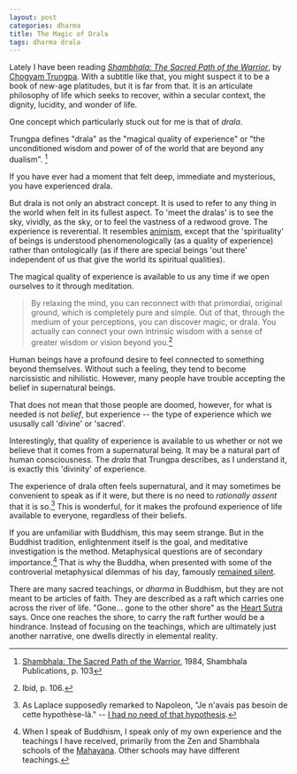 ```yaml
---
layout: post
categories: dharma
title: The Magic of Drala
tags: dharma drala
---
```


Lately I have been reading [_Shambhala: The Sacred Path of the Warrior_], 
by [Chogyam Trungpa]. With a subtitle like that, you might suspect 
it to be a book of new-age platitudes, but it is far from that.
It is an articulate philosophy of life which seeks to recover,
within a secular context, the dignity, lucidity, and wonder of life. 

One concept which particularly stuck out for me is that of _drala_.

Trungpa defines "drala" as the "magical quality of experience" or "the unconditioned wisdom and power of of the world that are beyond any dualism". [^1] 

If you have ever had a moment that felt deep, immediate and mysterious, you have experienced drala. 

But drala is not only an abstract concept. It is used to refer to any thing in the world when felt in its fullest aspect. To 'meet the dralas' is to see the sky, vividly, as the sky, or to feel the vastness of a redwood grove. The experience is reverential. It resembles [animism], except that the 'spirituality' of beings is understood phenomenologically (as a quality of experience) rather than ontologically (as if there are special beings 'out there' independent of us that give the world its spiritual qualities).

The magical quality of experience is available to us any time if we open 
ourselves to it through meditation.

> By relaxing the mind, you can reconnect with that primordial, original ground, which is completely pure and simple. Out of that, through the medium of your perceptions, you can discover magic, or drala. You actually can connect your own intrinsic wisdom with a sense of greater wisdom or vision beyond you.[^2]

Human beings have a profound desire to feel connected to something beyond themselves.
Without such a feeling, they tend to become narcissistic and nihilistic.
However, many people have trouble accepting the belief in supernatural beings.

That does not mean that those people are doomed, however, for what is 
needed is not _belief_, but experience -- the type of experience which we 
ususally call 'divine' or 'sacred'.

Interestingly, that quality of experience is available to us whether or not we believe that it comes from a supernatural being. It may be a natural part of human consciousness.  The _drala_ that Trungpa describes, as I understand it, is exactly this 'divinity' of experience.

The experience of drala often feels supernatural, and it may sometimes be convenient to speak as if it were, but there is no need to _rationally assent_ that it is so.[^3] This is wonderful, for it makes the profound experience of life available to everyone, regardless of their beliefs.

If you are unfamiliar with Buddhism, this may seem strange. But in the Buddhist tradition, 
enlightenment itself is the goal, and meditative investigation is the method. 
Metaphysical questions are of secondary importance.[^4]
That is why the Buddha, when presented with some of the controverial metaphysical dilemmas of his day,
famously [remained silent](http://en.wikipedia.org/wiki/The_unanswered_questions).

There are many sacred teachings, or _dharma_ in Buddhism, 
but they are not meant to be articles of faith. 
They are described as a raft which carries one across the river of life.
"Gone... gone to the other shore" as the [Heart Sutra] says.
Once one reaches the shore, to carry the raft further would be a hindrance.
Instead of focusing on the teachings, which are ultimately just another narrative, 
one dwells directly in elemental reality.


[^1]: [Shambhala: The Sacred Path of the Warrior](http://www.amazon.com/Shambhala-Sacred-Path-Warrior-Classics/dp/159030702X/), 1984, Shambhala Publications, p. 103
[^2]: Ibid, p. 106.
[^3]: As Laplace supposedly remarked to Napoleon, "Je n'avais pas besoin de cette hypothèse-là." -- [I had no need of that hypothesis](http://en.wikipedia.org/wiki/Pierre-Simon_Laplace#I_had_no_need_of_that_hypothesis).
[^4]: When I speak of Buddhism, I speak only of my own experience and the teachings I have received, primarily from the Zen and Shambhala schools of the [Mahayana](http://en.wikipedia.org/wiki/Mahayana). Other schools may have different teachings.

[_Shambhala: The Sacred Path of the Warrior_]: http://www.amazon.com/Shambhala-Sacred-Path-Warrior-Classics/dp/159030702X/
[Chogyam Trungpa]: http://en.wikipedia.org/wiki/Chogyam_Trungpa
[tulku]: http://en.wikipedia.org/wiki/Tulku
[animism]: http://en.wikipedia.org/wiki/Animism
[phenomenology]: http://en.wikipedia.org/wiki/Phenomenology_(philosophy)
[heart sutra]: http://en.wikipedia.org/wiki/Heart_Sutra


